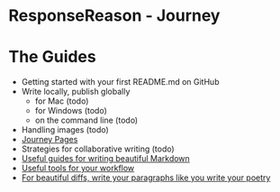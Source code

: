 # ResponseReason - Journey

# The Guides

- Getting started with your first README.md on GitHub
- Write locally, publish globally
  - for Mac (todo)
  - for Windows (todo)
  - on the command line (todo)
- Handling images (todo)
- [Journey Pages](journey)
- Strategies for collaborative writing (todo)
- [Useful guides for writing beautiful Markdown](useful-guides-for-writing-beautiful-markdown)
- [Useful tools for your workflow](useful-tools-for-your-workflow)
- [For beautiful diffs, write your paragraphs like you write your poetry](for-beautiful-diffs-write-your-paragraphs-like-you-write-your-poetry)
